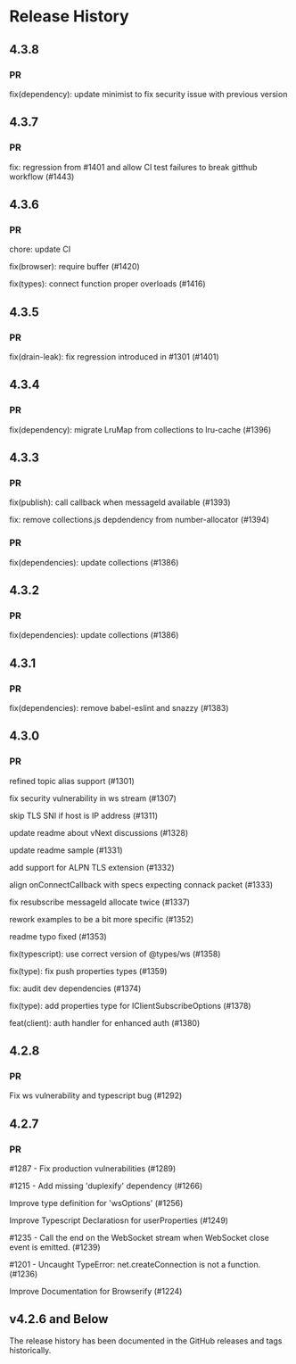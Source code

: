 # Release History

## 4.3.8

### PR

fix(dependency): update minimist to fix security issue with previous version

## 4.3.7

### PR

fix: regression from #1401 and allow CI test failures to break gitthub workflow (#1443)

## 4.3.6

### PR

chore: update CI

fix(browser): require buffer (#1420)

fix(types): connect function proper overloads (#1416)

## 4.3.5

### PR

fix(drain-leak): fix regression introduced in #1301 (#1401)

## 4.3.4

### PR

fix(dependency): migrate LruMap from collections to lru-cache (#1396)

## 4.3.3

### PR

fix(publish): call callback when messageId available (#1393)

fix: remove collections.js depdendency from number-allocator (#1394)

### PR

fix(dependencies): update collections (#1386)

## 4.3.2

### PR

fix(dependencies): update collections (#1386)

## 4.3.1

### PR

fix(dependencies): remove babel-eslint and snazzy (#1383)

## 4.3.0

### PR

refined topic alias support (#1301)

fix security vulnerability in ws stream (#1307)

skip TLS SNI if host is IP address (#1311)

update readme about vNext discussions (#1328)

update readme sample (#1331)

add support for ALPN TLS extension (#1332)

align onConnectCallback with specs expecting connack packet (#1333)

fix resubscribe messageId allocate twice (#1337)

rework examples to be a bit more specific (#1352)

readme typo fixed (#1353)

fix(typescript): use correct version of @types/ws (#1358)

fix(type): fix push properties types (#1359)

fix: audit dev dependencies (#1374)

fix(type): add properties type for IClientSubscribeOptions (#1378)

feat(client): auth handler for enhanced auth (#1380)

## 4.2.8

### PR

Fix ws vulnerability and typescript bug (#1292)

## 4.2.7

### PR

#1287 - Fix production vulnerabilities (#1289)

#1215 - Add missing 'duplexify' dependency (#1266)

Improve type definition for 'wsOptions' (#1256)

Improve Typescript Declaratiosn for userProperties (#1249)

#1235 - Call the end on the WebSocket stream when WebSocket close event is emitted. (#1239)

#1201 - Uncaught TypeError: net.createConnection is not a function. (#1236)

Improve Documentation for Browserify (#1224)

## v4.2.6 and Below

The release history has been documented in the GitHub releases and tags historically. 
